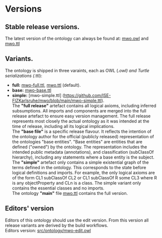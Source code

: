 # Versions

## Stable release versions. 
The latest version of the ontology can always be found at:
[mwo.owl](https://github.com/ISE-FIZKarlsruhe/mwo/blob/main/mwo.owl) and [mwo.ttl](https://raw.githubusercontent.com/ISE-FIZKarlsruhe/mwo/refs/heads/main/mwo.ttl)

## Variants. 
The ontology is shipped in three varaints, each as OWL (*.owl) and Turtle serializations (*.ttl):  
- **full:** [mwo-full.ttl](https://github.com/ISE-FIZKarlsruhe/mwo/blob/main/mwo-full.ttl), [mwo.ttl](https://raw.githubusercontent.com/ISE-FIZKarlsruhe/mwo/refs/heads/main/mwo.ttl) (default). 
- **base:** [mwo-base.ttl](https://github.com/ISE-FIZKarlsruhe/mwo/blob/main/mwo-base.ttl)
- **simple:** [mwo-simple.ttl] (https://github.com/ISE-FIZKarlsruhe/mwo/blob/main/mwo-simple.ttl).   
The **"full release"** artefact contains all logical axioms, including inferred subsumptions. All imports and components are merged into the full release artefact to ensure easy version management. The full release represents most closely the actual ontology as it was intended at the time of release, including all its logical implications.  
The **"base file"** is a specific release flavour. It reflects the intention of the ontology author for the official (publicly released) representation of the ontologies "base entities". "Base entities" are entities that are defined ("owned") by the ontology. The representation includes the intended public metadata (annotations), and classification (subClassOf hierarchy), including any statements where a base entity is the subject.    
The **"simple"** artefact only contains a simple existential graph of the terms defined in the ontology. This corresponds to the state before logical definitions and imports. For example, the only logical axioms are of the form CL1 subClassOf CL2 or CL1 subClassOf R some CL3 where R is any objectProperty and CLn is a class. The simple variant only contains the essential classes and no imports.    
The ontology **"main"** file [mwo.ttl](https://raw.githubusercontent.com/ISE-FIZKarlsruhe/mwo/refs/heads/main/mwo.ttl) contains the full version.

## Editors' version  
Editors of this ontology should use the edit version. From this version all release variants are derived by the build workflows.  
Editors version: [src/ontology/mwo-edit.owl](https://github.com/ISE-FIZKarlsruhe/mwo/blob/main/src/ontology/mwo-edit.owl)

